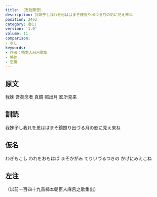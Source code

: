 ```yaml
---
title: （寄物陳思）
description: 我妹子し我れを思はばまそ鏡照り出づる月の影に見え来ね
position: 2462
category: 巻11
version: '1.0'
volume: 11
comparison:
- なし
keywords:
- 作者：柿本人麻呂歌集
- 略体
- 恋情
---
```


## 原文

我妹 吾矣念者 真鏡 照出月 影所見来

## 訓読

我妹子し我れを思はばまそ鏡照り出づる月の影に見え来ね

## 仮名

わぎもこし われをおもはば まそかがみ てりいづるつきの かげにみえこね

## 左注

（以前一百四十九首柿本朝臣人麻呂之歌集出）
